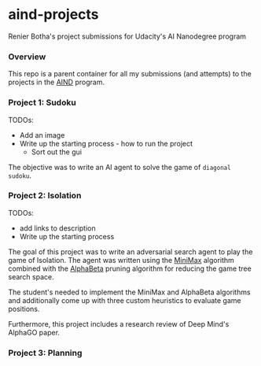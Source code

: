 # aind-projects
Renier Botha's project submissions for Udacity's AI Nanodegree program

### Overview

This repo is a parent container for all my submissions (and attempts) to the projects in the [AIND](https://www.udacity.com/ai) program.


### Project 1: Sudoku
TODOs:

* Add an image
* Write up the starting process - how to run the project
    * Sort out the gui


The objective was to write an AI agent to solve the game of `diagonal sudoku`.


### Project 2: Isolation

TODOs:
* add links to description
* Write up the starting process

The goal of this project was to write an adversarial search agent to play the game of Isolation. The agent was written using the [MiniMax](link) algorithm combined with the [AlphaBeta](link) pruning algorithm for reducing the game tree search space.

The student's needed to implement the MiniMax and AlphaBeta algorithms and additionally come up with three custom heuristics to evaluate game positions.

Furthermore, this project includes a research review of Deep Mind's AlphaGO paper.


### Project 3: Planning

